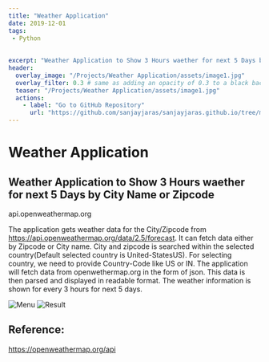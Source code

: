 ```yaml
---
title: "Weather Application"
date: 2019-12-01
tags:
 - Python
  
 
excerpt: "Weather Application to Show 3 Hours waether for next 5 Days by  City Name or Zipcode"
header:
  overlay_image: "/Projects/Weather Application/assets/image1.jpg"
  overlay_filter: 0.3 # same as adding an opacity of 0.3 to a black background
  teaser: "/Projects/Weather Application/assets/image1.jpg"
  actions:
    - label: "Go to GitHub Repository"
      url: "https://github.com/sanjayjaras/sanjayjaras.github.io/tree/master/Projects/Weather Application"
---
```





# Weather Application
## Weather Application to Show 3 Hours waether for next 5 Days by  City Name or Zipcode

api.openweathermap.org

The application gets weather data for the City/Zipcode from https://api.openweathermap.org/data/2.5/forecast. It can fetch data either by Zipcode or City name. City and zipcode is searched within the selected country(Default selected country is United-StatesUS). For selecting country, we need to provide Country-Code like US or IN. The application will fetch data from openwethermap.org in the form of json. This data is then parsed and displayed in readable format. The weather information is shown for every 3 hours for next 5 days. 

<img src="/Projects/Weather Application/assets/image2.png" alt="Menu" />

<img src="/Projects/Weather Application/assets/image3.png" alt="Result" />



## Reference:
https://openweathermap.org/api


